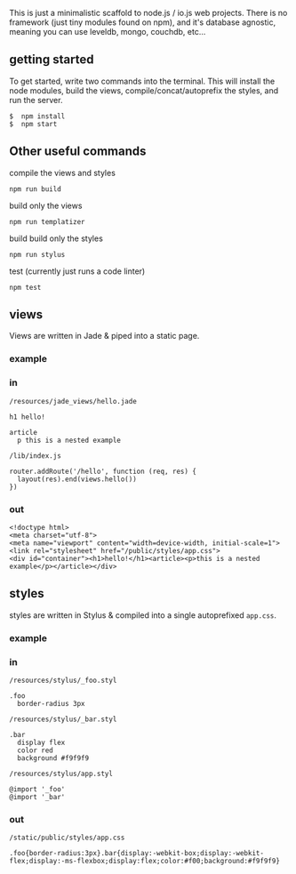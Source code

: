This is just a minimalistic scaffold to node.js / io.js web projects. There is no framework (just tiny modules found on npm), and it's database agnostic, meaning you can use leveldb, mongo, couchdb, etc...

## getting started

To get started, write two commands into the terminal. This will install the
node modules, build the views, compile/concat/autoprefix the styles, and run the server.

    $  npm install
    $  npm start

## Other useful commands

compile the views and styles

    npm run build

build only the views

    npm run templatizer

build build only the styles

    npm run stylus

test (currently just runs a code linter)

    npm test


## views

Views are written in Jade & piped into a static page.

### example
### in

`/resources/jade_views/hello.jade`

```
h1 hello!

article
  p this is a nested example
```

`/lib/index.js`

```
router.addRoute('/hello', function (req, res) {
  layout(res).end(views.hello())
})
```

### out

```
<!doctype html>
<meta charset="utf-8">
<meta name="viewport" content="width=device-width, initial-scale=1">
<link rel="stylesheet" href="/public/styles/app.css">
<div id="container"><h1>hello!</h1><article><p>this is a nested example</p></article></div>
```

## styles

styles are written in Stylus & compiled into a single autoprefixed `app.css`.

### example

### in

`/resources/stylus/_foo.styl`

```
.foo
  border-radius 3px

```

`/resources/stylus/_bar.styl`

```
.bar
  display flex
  color red
  background #f9f9f9

```

`/resources/stylus/app.styl`

```
@import '_foo'
@import '_bar'

```

### out
`/static/public/styles/app.css`

```
.foo{border-radius:3px}.bar{display:-webkit-box;display:-webkit-flex;display:-ms-flexbox;display:flex;color:#f00;background:#f9f9f9}
```
